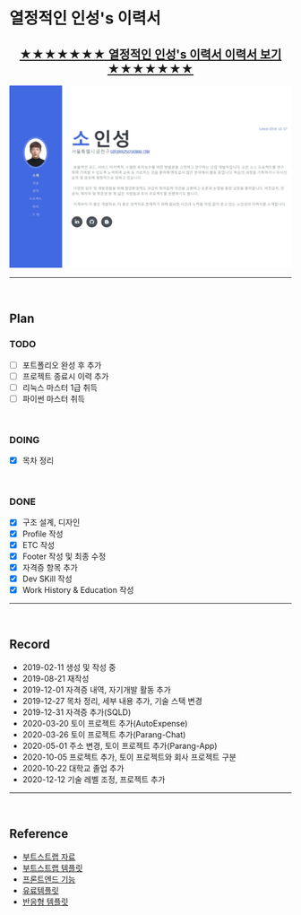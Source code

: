 # 열정적인 인성's 이력서

<div align=center>

## [★★★★★★★ 열정적인 인성's 이력서 이력서 보기 ★★★★★★★](https://inseong-so.github.io/new-resume/)
![new_resume_main](img/banner2.jpg)

</div>

<hr>
<br>

## Plan
### TODO
- [ ] 포트폴리오 완성 후 추가
- [ ] 프로젝트 종료시 이력 추가
- [ ] 리눅스 마스터 1급 취득
- [ ] 파이썬 마스터 취득

<br>

### DOING
- [x] 목차 정리

<br>

### DONE
- [x] 구조 설계, 디자인
- [x] Profile 작성
- [x] ETC 작성
- [x] Footer 작성 및 최종 수정
- [x] 자격증 항목 추가
- [x] Dev SKill 작성
- [x] Work History & Education 작성

<hr>
<br>

## Record
- 2019-02-11 생성 및 작성 중
- 2019-08-21 재작성
- 2019-12-01 자격증 내역, 자기개발 활동 추가
- 2019-12-27 목차 정리, 세부 내용 추가, 기술 스택 변경
- 2019-12-31 자격증 추가(SQLD)
- 2020-03-20 토이 프로젝트 추가(AutoExpense)
- 2020-03-26 토이 프로젝트 추가(Parang-Chat)
- 2020-05-01 주소 변경, 토이 프로젝트 추가(Parang-App)
- 2020-10-05 프로젝트 추가, 토이 프로젝트와 회사 프로젝트 구분
- 2020-10-22 대학교 졸업 추가
- 2020-12-12 기술 레벨 조정, 프로젝트 추가

<hr>
<br>

## Reference
- [부트스트랩 자료](https://www.w3schools.com/)
- [부트스트랩 템플릿](https://startbootstrap.com/themes/resume/)
- [프론트엔드 기능](https://codepen.io/)
- [유료템플릿](https://themeforest.net/)
- [반응형 템플릿](https://aperitif.io/)

<br>